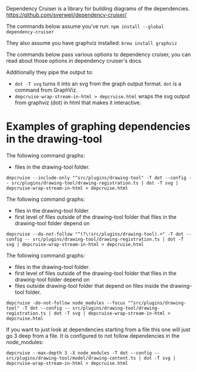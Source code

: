 Dependency Cruiser is a library for building diagrams of the dependencies.
https://github.com/sverweij/dependency-cruiser/

The commands below assume you've run:
`npm install --global dependency-cruiser`

They also assume you have graphviz installed:
`brew install graphviz`

The commands below pass various options to dependency cruiser, you can read about those options in dependency cruiser's docs.

Additionally they pipe the output to:
- `dot -T svg` turns it into an svg from the graph output format. `dot` is a command from GraphViz.
- `depcruise-wrap-stream-in-html > depcruise.html` wraps the svg output from graphviz (dot) in html that makes it interactive.

# Examples of graphing dependencies in the drawing-tool

The following command graphs:
- files in the drawing-tool folder.
```
depcruise --include-only "^src/plugins/drawing-tool" -T dot --config -- src/plugins/drawing-tool/drawing-registration.ts | dot -T svg | depcruise-wrap-stream-in-html > depcruise.html
```

The following command graphs:
- files in the drawing-tool folder.
- first level of files outside of the drawing-tool folder that files in the drawing-tool folder depend on
```
depcruise --do-not-follow "^(?\!src/plugins/drawing-tool).+" -T dot --config -- src/plugins/drawing-tool/drawing-registration.ts | dot -T svg | depcruise-wrap-stream-in-html > depcruise.html
```

The following command graphs:
- files in the drawing-tool folder.
- first level of files outside of the drawing-tool folder that files in the drawing-tool folder depend on
- files outside drawing-tool folder that depend on files inside the drawing-tool folder.
```
depcruise -do-not-follow node_modules --focus "^src/plugins/drawing-tool" -T dot --config -- src/plugins/drawing-tool/drawing-registration.ts | dot -T svg | depcruise-wrap-stream-in-html > depcruise.html
```

If you want to just look at dependencies starting from a file this one will just go 3 deep from a file. It is configured to not follow dependencies in the node_modules:
```
depcruise --max-depth 3 -X node_modules -T dot --config -- src/plugins/drawing-tool/model/drawing-content.ts | dot -T svg | depcruise-wrap-stream-in-html > depcruise.html
```
